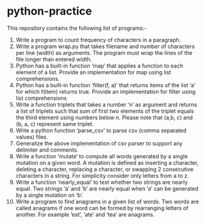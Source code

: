 # python-practice
This repository contains the following list of programs:-
1. Write a program to count frequency of characters in a paragraph.
2. Write a program wrap.py that takes filename and number of characters per line (width)
as arguments. The program must wrap the lines of the file longer than entered width.
3. Python has a built-in function ‘map’ that applies a function to each element of a list.
Provide an implementation for map using list comprehensions.
4. Python has a built-in function ‘filter(f, a)’ that returns items of the list ‘a’ for which
f(item) returns true. Provide an implementation for filter using list comprehensions
5. Write a function triplets that takes a number ‘n’ as argument and returns a list of triplets
such that sum of first two elements of the triplet equals the third element using
numbers below n. Please note that (a,b, c) and (b, a, c) represent same triplet.
6. Write a python function ‘parse_csv’ to parse csv (comma separated values) files.
7. Generalize the above implementation of csv parser to support any delimiter and
comments.
8. Write a function ‘mutate’ to compute all words generated by a single mutation on a
given word. A mutation is defined as inserting a character, deleting a character,
replacing a character, or swapping 2 consecutive characters in a string. For simplicity
consider only letters from a to z.
9. Write a function ‘nearly_equal’ to test whether two strings are nearly equal. Two strings
‘a’ and ‘b’ are nearly equal when ‘a’ can be generated by a single mutation on ‘b’.
10. Write a program to find anagrams in a given list of words. Two words are called
anagrams if one word can be formed by rearranging letters of another. For example
‘eat’, ‘ate’ and ‘tea’ are anagrams.
